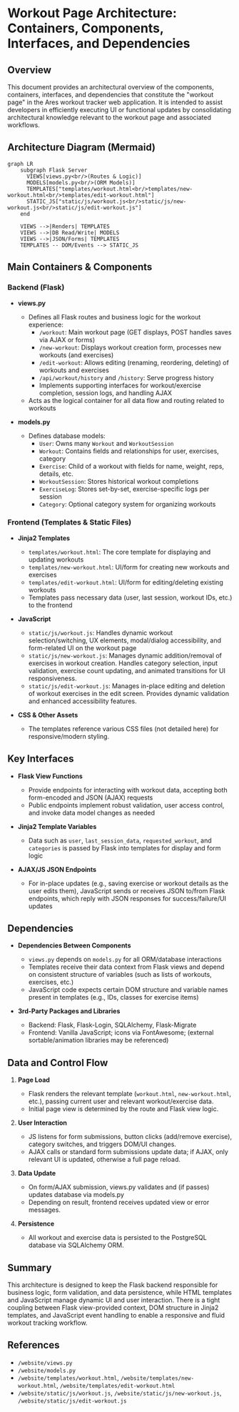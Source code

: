 # Workout Page Architecture: Containers, Components, Interfaces, and Dependencies

## Overview

This document provides an architectural overview of the components, containers, interfaces, and dependencies that constitute the "workout page" in the Ares workout tracker web application. It is intended to assist developers in efficiently executing UI or functional updates by consolidating architectural knowledge relevant to the workout page and associated workflows.

## Architecture Diagram (Mermaid)

```mermaid
graph LR
    subgraph Flask Server
      VIEWS[views.py<br/>(Routes & Logic)]
      MODELS[models.py<br/>(ORM Models)]
      TEMPLATES["templates/workout.html<br/>templates/new-workout.html<br/>templates/edit-workout.html"]
      STATIC_JS["static/js/workout.js<br/>static/js/new-workout.js<br/>static/js/edit-workout.js"]
    end

    VIEWS -->|Renders| TEMPLATES
    VIEWS -->|DB Read/Write| MODELS
    VIEWS -->|JSON/Forms| TEMPLATES
    TEMPLATES -- DOM/Events --> STATIC_JS
```

## Main Containers & Components

### Backend (Flask)

- **views.py**
  - Defines all Flask routes and business logic for the workout experience:
    - `/workout`: Main workout page (GET displays, POST handles saves via AJAX or forms)
    - `/new-workout`: Displays workout creation form, processes new workouts (and exercises)
    - `/edit-workout`: Allows editing (renaming, reordering, deleting) of workouts and exercises
    - `/api/workout/history` and `/history`: Serve progress history
    - Implements supporting interfaces for workout/exercise completion, session logs, and handling AJAX
  - Acts as the logical container for all data flow and routing related to workouts

- **models.py**
  - Defines database models:
    - `User`: Owns many `Workout` and `WorkoutSession`
    - `Workout`: Contains fields and relationships for user, exercises, category
    - `Exercise`: Child of a workout with fields for name, weight, reps, details, etc.
    - `WorkoutSession`: Stores historical workout completions
    - `ExerciseLog`: Stores set-by-set, exercise-specific logs per session
    - `Category`: Optional category system for organizing workouts

### Frontend (Templates & Static Files)

- **Jinja2 Templates**
  - `templates/workout.html`: The core template for displaying and updating workouts
  - `templates/new-workout.html`: UI/form for creating new workouts and exercises
  - `templates/edit-workout.html`: UI/form for editing/deleting existing workouts
  - Templates pass necessary data (user, last session, workout IDs, etc.) to the frontend

- **JavaScript**
  - `static/js/workout.js`: Handles dynamic workout selection/switching, UX elements, modal/dialog accessibility, and form-related UI on the workout page
  - `static/js/new-workout.js`: Manages dynamic addition/removal of exercises in workout creation. Handles category selection, input validation, exercise count updating, and animated transitions for UI responsiveness.
  - `static/js/edit-workout.js`: Manages in-place editing and deletion of workout exercises in the edit screen. Provides dynamic validation and enhanced accessibility features.

- **CSS & Other Assets**
  - The templates reference various CSS files (not detailed here) for responsive/modern styling.

## Key Interfaces

- **Flask View Functions**
  - Provide endpoints for interacting with workout data, accepting both form-encoded and JSON (AJAX) requests
  - Public endpoints implement robust validation, user access control, and invoke data model changes as needed

- **Jinja2 Template Variables**
  - Data such as `user`, `last_session_data`, `requested_workout`, and `categories` is passed by Flask into templates for display and form logic

- **AJAX/JS JSON Endpoints**
  - For in-place updates (e.g., saving exercise or workout details as the user edits them), JavaScript sends or receives JSON to/from Flask endpoints, which reply with JSON responses for success/failure/UI updates

## Dependencies

- **Dependencies Between Components**
  - `views.py` depends on `models.py` for all ORM/database interactions
  - Templates receive their data context from Flask views and depend on consistent structure of variables (such as lists of workouts, exercises, etc.)
  - JavaScript code expects certain DOM structure and variable names present in templates (e.g., IDs, classes for exercise items)

- **3rd-Party Packages and Libraries**
  - Backend: Flask, Flask-Login, SQLAlchemy, Flask-Migrate
  - Frontend: Vanilla JavaScript; icons via FontAwesome; (external sortable/animation libraries may be referenced)

## Data and Control Flow

1. **Page Load**
   - Flask renders the relevant template (`workout.html`, `new-workout.html`, etc.), passing current user and relevant workout/exercise data.
   - Initial page view is determined by the route and Flask view logic.

2. **User Interaction**
   - JS listens for form submissions, button clicks (add/remove exercise), category switches, and triggers DOM/UI changes.
   - AJAX calls or standard form submissions update data; if AJAX, only relevant UI is updated, otherwise a full page reload.

3. **Data Update**
   - On form/AJAX submission, views.py validates and (if passes) updates database via models.py
   - Depending on result, frontend receives updated view or error messages.

4. **Persistence**
   - All workout and exercise data is persisted to the PostgreSQL database via SQLAlchemy ORM.

## Summary

This architecture is designed to keep the Flask backend responsible for business logic, form validation, and data persistence, while HTML templates and JavaScript manage dynamic UI and user interaction. There is a tight coupling between Flask view-provided context, DOM structure in Jinja2 templates, and JavaScript event handling to enable a responsive and fluid workout tracking workflow.

## References

- `/website/views.py`
- `/website/models.py`
- `/website/templates/workout.html`, `/website/templates/new-workout.html`, `/website/templates/edit-workout.html`
- `/website/static/js/workout.js`, `/website/static/js/new-workout.js`, `/website/static/js/edit-workout.js`
